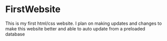 # FirstWebsite
This is my first html/css website. I plan on making updates and changes to make this website better and able to auto update from a preloaded database
